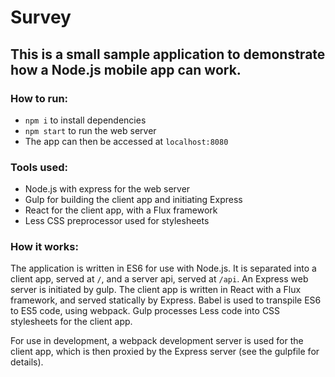 # Survey

## This is a small sample application to demonstrate how a Node.js mobile app can work.

### How to run:
* `npm i` to install dependencies
* `npm start` to run the web server
* The app can then be accessed at `localhost:8080`

### Tools used:
* Node.js with express for the web server
* Gulp for building the client app and initiating Express
* React for the client app, with a Flux framework
* Less CSS preprocessor used for stylesheets

### How it works:

The application is written in ES6 for use with Node.js.
It is separated into a client app, served at `/`, and a server api, served at `/api`.
An Express web server is initiated by gulp.
The client app is written in React with a Flux framework, and served statically
by Express. Babel is used to transpile ES6 to ES5 code, using webpack.
Gulp processes Less code into CSS stylesheets for the client app.

For use in development, a webpack development server is used for the client app, 
which is then proxied by the Express server (see the gulpfile for details).
